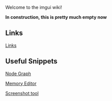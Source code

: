 Welcome to the imgui wiki!

**In construction, this is pretty much empty now**

## Links

[Links](Links)

## Useful Snippets

[Node Graph](node_graph_example)

[Memory Editor](memory_editor_example)

[Screenshot tool](screenshot_tool)